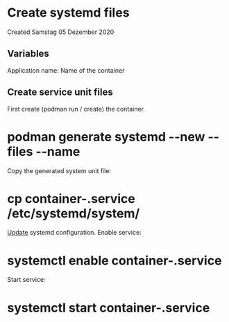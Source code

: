 # Create systemd files
Created Samstag 05 Dezember 2020

Variables
---------
Application name:	Name of the container

Create service unit files
-------------------------
First create (podman run / create) the container.
#  podman generate systemd --new --files --name <Application name>
Copy the generated system unit file:
# cp container-<Application name>.service /etc/systemd/system/
[Update](../../Systemd/Operation/Update_systemd_configuration.md) systemd configuration.
Enable service:
# systemctl enable container-<Application name>.service
Start service:
# systemctl start container-<Application name>.service


